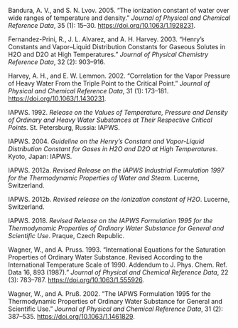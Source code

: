 Bandura, A. V., and S. N. Lvov. 2005. “The ionization constant of water
over wide ranges of temperature and density.” *Journal of Physical and
Chemical Reference Data*, 35 (1): 15–30.
<https://doi.org/10.1063/1.1928231>.

Fernandez-Prini, R., J. L. Alvarez, and A. H. Harvey. 2003. “Henry’s
Constants and Vapor–Liquid Distribution Constants for Gaseous Solutes in
H2O and D2O at High Temperatures.” *Journal of Physical Chemistry
Reference Data*, 32 (2): 903–916.

Harvey, A. H., and E. W. Lemmon. 2002. “Correlation for the Vapor
Pressure of Heavy Water From the Triple Point to the Critical Point.”
*Journal of Physical and Chemical Reference Data*, 31 (1): 173–181.
<https://doi.org/10.1063/1.1430231>.

IAPWS. 1992. *Release on the Values of Temperature, Pressure and Density
of Ordinary and Heavy Water Substances at Their Respective Critical
Points*. St. Petersburg, Russia: IAPWS.

IAPWS. 2004. *Guideline on the Henry’s Constant and Vapor-Liquid
Distribution Constant for Gases in H2O and D2O at High Temperatures*.
Kyoto, Japan: IAPWS.

IAPWS. 2012a. *Revised Release on the IAPWS Industrial Formulation 1997
for the Thermodynamic Properties of Water and Steam*. Lucerne,
Switzerland.

IAPWS. 2012b. *Revised release on the ionization constant of H2O*.
Lucerne, Switzerland.

IAPWS. 2018. *Revised Release on the IAPWS Formulation 1995 for the
Thermodynamic Properties of Ordinary Water Substance for General and
Scientific Use*. Praque, Czech Republic.

Wagner, W., and A. Pruss. 1993. “International Equations for the
Saturation Properties of Ordinary Water Substance. Revised According to
the International Temperature Scale of 1990. Addendum to J. Phys. Chem.
Ref. Data 16, 893 (1987).” *Journal of Physical and Chemical Reference
Data*, 22 (3): 783–787. <https://doi.org/10.1063/1.555926>.

Wagner, W., and A. Pruß. 2002. “The IAPWS Formulation 1995 for the
Thermodynamic Properties of Ordinary Water Substance for General and
Scientific Use.” *Journal of Physical and Chemical Reference Data*, 31
(2): 387–535. <https://doi.org/10.1063/1.1461829>.
